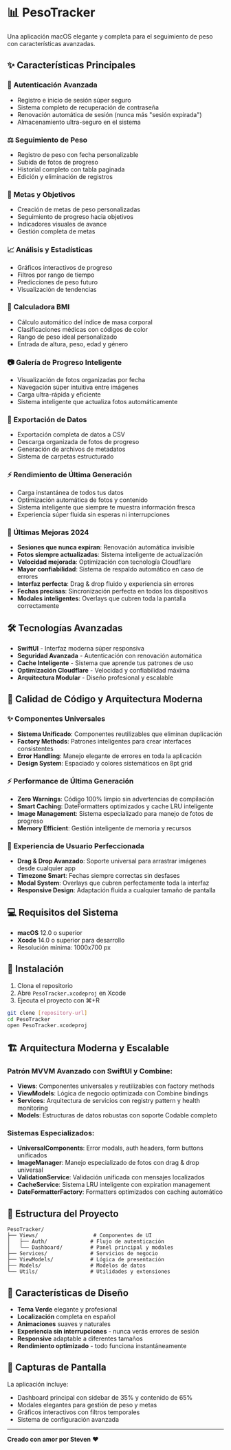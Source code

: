 # 📊 PesoTracker

Una aplicación macOS elegante y completa para el seguimiento de peso con características avanzadas.

## ✨ Características Principales

### 🔐 **Autenticación Avanzada**
- Registro e inicio de sesión súper seguro
- Sistema completo de recuperación de contraseña
- Renovación automática de sesión (nunca más "sesión expirada") 
- Almacenamiento ultra-seguro en el sistema

### ⚖️ **Seguimiento de Peso**
- Registro de peso con fecha personalizable
- Subida de fotos de progreso
- Historial completo con tabla paginada
- Edición y eliminación de registros

### 🎯 **Metas y Objetivos**
- Creación de metas de peso personalizadas
- Seguimiento de progreso hacia objetivos
- Indicadores visuales de avance
- Gestión completa de metas

### 📈 **Análisis y Estadísticas**
- Gráficos interactivos de progreso
- Filtros por rango de tiempo
- Predicciones de peso futuro
- Visualización de tendencias

### 🧮 **Calculadora BMI**
- Cálculo automático del índice de masa corporal
- Clasificaciones médicas con códigos de color
- Rango de peso ideal personalizado
- Entrada de altura, peso, edad y género

### 📷 **Galería de Progreso Inteligente**
- Visualización de fotos organizadas por fecha
- Navegación súper intuitiva entre imágenes
- Carga ultra-rápida y eficiente
- Sistema inteligente que actualiza fotos automáticamente

### 💾 **Exportación de Datos**
- Exportación completa de datos a CSV
- Descarga organizada de fotos de progreso
- Generación de archivos de metadatos
- Sistema de carpetas estructurado

### ⚡ **Rendimiento de Última Generación**
- Carga instantánea de todos tus datos
- Optimización automática de fotos y contenido
- Sistema inteligente que siempre te muestra información fresca
- Experiencia súper fluida sin esperas ni interrupciones

### 🚀 **Últimas Mejoras 2024**
- **Sesiones que nunca expiran**: Renovación automática invisible
- **Fotos siempre actualizadas**: Sistema inteligente de actualización
- **Velocidad mejorada**: Optimización con tecnología Cloudflare  
- **Mayor confiabilidad**: Sistema de respaldo automático en caso de errores
- **Interfaz perfecta**: Drag & drop fluido y experiencia sin errores
- **Fechas precisas**: Sincronización perfecta en todos los dispositivos
- **Modales inteligentes**: Overlays que cubren toda la pantalla correctamente

## 🛠️ Tecnologías Avanzadas

- **SwiftUI** - Interfaz moderna súper responsiva
- **Seguridad Avanzada** - Autenticación con renovación automática  
- **Cache Inteligente** - Sistema que aprende tus patrones de uso
- **Optimización Cloudflare** - Velocidad y confiabilidad máxima
- **Arquitectura Modular** - Diseño profesional y escalable

## 🔧 Calidad de Código y Arquitectura Moderna

### ✨ **Componentes Universales**
- **Sistema Unificado**: Componentes reutilizables que eliminan duplicación
- **Factory Methods**: Patrones inteligentes para crear interfaces consistentes
- **Error Handling**: Manejo elegante de errores en toda la aplicación
- **Design System**: Espaciado y colores sistemáticos en 8pt grid

### ⚡ **Performance de Última Generación**
- **Zero Warnings**: Código 100% limpio sin advertencias de compilación
- **Smart Caching**: DateFormatters optimizados y cache LRU inteligente
- **Image Management**: Sistema especializado para manejo de fotos de progreso
- **Memory Efficient**: Gestión inteligente de memoria y recursos

### 🎨 **Experiencia de Usuario Perfeccionada**
- **Drag & Drop Avanzado**: Soporte universal para arrastrar imágenes desde cualquier app
- **Timezone Smart**: Fechas siempre correctas sin desfases
- **Modal System**: Overlays que cubren perfectamente toda la interfaz
- **Responsive Design**: Adaptación fluida a cualquier tamaño de pantalla

## 💻 Requisitos del Sistema

- **macOS** 12.0 o superior
- **Xcode** 14.0 o superior para desarrollo
- Resolución mínima: 1000x700 px

## 🚀 Instalación

1. Clona el repositorio
2. Abre `PesoTracker.xcodeproj` en Xcode
3. Ejecuta el proyecto con ⌘+R

```bash
git clone [repository-url]
cd PesoTracker
open PesoTracker.xcodeproj
```

## 🏗️ Arquitectura Moderna y Escalable

### **Patrón MVVM Avanzado** con SwiftUI y Combine:
- **Views**: Componentes universales y reutilizables con factory methods
- **ViewModels**: Lógica de negocio optimizada con Combine bindings
- **Services**: Arquitectura de servicios con registry pattern y health monitoring
- **Models**: Estructuras de datos robustas con soporte Codable completo

### **Sistemas Especializados**:
- **UniversalComponents**: Error modals, auth headers, form buttons unificados
- **ImageManager**: Manejo especializado de fotos con drag & drop universal
- **ValidationService**: Validación unificada con mensajes localizados
- **CacheService**: Sistema LRU inteligente con expiration management
- **DateFormatterFactory**: Formatters optimizados con caching automático

## 📁 Estructura del Proyecto

```
PesoTracker/
├── Views/                  # Componentes de UI
│   ├── Auth/              # Flujo de autenticación
│   └── Dashboard/         # Panel principal y modales
├── Services/              # Servicios de negocio
├── ViewModels/            # Lógica de presentación
├── Models/                # Modelos de datos
└── Utils/                 # Utilidades y extensiones
```

## 🎨 Características de Diseño

- **Tema Verde** elegante y profesional
- **Localización** completa en español
- **Animaciones** suaves y naturales
- **Experiencia sin interrupciones** - nunca verás errores de sesión
- **Responsive** adaptable a diferentes tamaños
- **Rendimiento optimizado** - todo funciona instantáneamente

## 📱 Capturas de Pantalla

La aplicación incluye:
- Dashboard principal con sidebar de 35% y contenido de 65%
- Modales elegantes para gestión de peso y metas
- Gráficos interactivos con filtros temporales
- Sistema de configuración avanzada

---

**Creado con amor por Steven** ❤️
